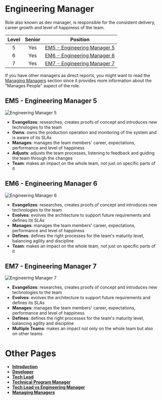 # Engineering Manager

Role also known as dev manager, is responsible for the consistent delivery, career growth and level of happiness of the team.

| Level | Senior |                          Position                           |
| :---: | :----: | :---------------------------------------------------------: |
|   5   |  Yes   | [EM5 - Engineering Manager 5](#em5---engineering-manager-5) |
|   6   |  Yes   | [EM6 - Engineering Manager 6](#em6---engineering-manager-6) |
|   7   |  Yes   | [EM7 - Engineering Manager 7](#em7---engineering-manager-7) |

If you have other managers as direct reports, you might want to read the [Managing Managers](Managing-Managers.md) section since it provides more information about the "Manages People" aspect of the role.

## EM5 - Engineering Manager 5

<picture>
  <source media="(prefers-color-scheme: dark)" srcset="/charts/engineeringmanager-5-dark.png">
  <source media="(prefers-color-scheme: light)" srcset="/charts/engineeringmanager-5.png">
  <img alt="Engineering Manager 5" src="/charts/engineeringmanager-5.png">
</picture>

- **Evangelizes**: researches, creates proofs of concept and introduces new technologies to the team
- **Owns**: owns the production operation and monitoring of the system and is aware of its SLAs
- **Manages**: manages the team members' career, expectations, performance and level of happiness
- **Adjusts**: adjusts the team processes, listening to feedback and guiding the team through the changes
- **Team**: makes an impact on the whole team, not just on specific parts of it

## EM6 - Engineering Manager 6

<picture>
  <source media="(prefers-color-scheme: dark)" srcset="/charts/engineeringmanager-6-dark.png">
  <source media="(prefers-color-scheme: light)" srcset="/charts/engineeringmanager-6.png">
  <img alt="Engineering Manager 6" src="/charts/engineeringmanager-6.png">
</picture>

- **Evangelizes**: researches, creates proofs of concept and introduces new technologies to the team
- **Evolves**: evolves the architecture to support future requirements and defines its SLAs
- **Manages**: manages the team members' career, expectations, performance and level of happiness
- **Defines**: defines the right processes for the team's maturity level, balancing agility and discipline
- **Team**: makes an impact on the whole team, not just on specific parts of it

## EM7 - Engineering Manager 7

<picture>
  <source media="(prefers-color-scheme: dark)" srcset="/charts/engineeringmanager-7-dark.png">
  <source media="(prefers-color-scheme: light)" srcset="/charts/engineeringmanager-7.png">
  <img alt="Engineering Manager 7" src="/charts/engineeringmanager-7.png">
</picture>

- **Evangelizes**: researches, creates proofs of concept and introduces new technologies to the team
- **Evolves**: evolves the architecture to support future requirements and defines its SLAs
- **Manages**: manages the team members' career, expectations, performance and level of happiness
- **Defines**: defines the right processes for the team's maturity level, balancing agility and discipline
- **Multiple Teams**: makes an impact not only on the whole team but also on other teams

# Other Pages

- [**Introduction**](README.md)
- [**Developer**](Developer.md)
- [**Tech Lead**](TechLead.md)
- [**Technical Program Manager**](TechnicalProgramManager.md)
- [**Tech Lead vs Engineering Manager**](TechLead-EngineeringManager.md)
- [**Managing Managers**](Managing-Managers.md)
